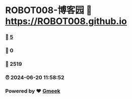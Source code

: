 # ROBOT008-博客园 :link: https://ROBOT008.github.io 
### :page_facing_up: [5](https://ROBOT008.github.io/tag.html) 
### :speech_balloon: 0 
### :hibiscus: 2519 
### :alarm_clock: 2024-06-20 11:58:52 
### Powered by :heart: [Gmeek](https://github.com/Meekdai/Gmeek)
